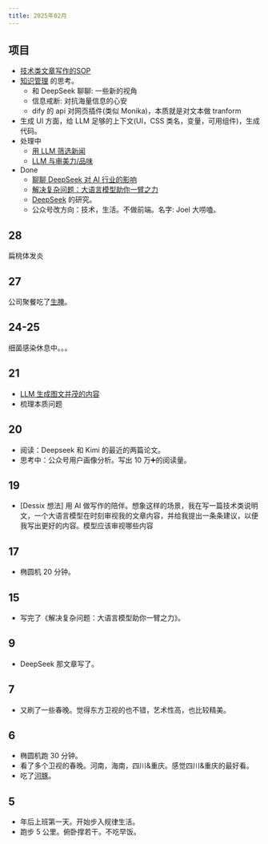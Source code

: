 ```yaml
---
title: 2025年02月
---
```


## 项目
* [技术类文章写作的SOP](../../../text/w/writing-tech-sop.md)
* [知识管理](../../../text/k/km.md) 的思考。
  * 和 DeepSeek 聊聊: 一些新的视角
  * 信息戒断: 对抗海量信息的心安
  * dify 的 api 对网页插件(类似 Monika)，本质就是对文本做 tranform
* 生成 UI 方面，给 LLM 足够的上下文(UI，CSS 类名，变量，可用组件)，生成代码。
* 处理中
  * [用 LLM 筛选新闻](../../../text/l/llm-filter-lastest-news.md)
  * [LLM 与审美力/品味](../../../text/t/taste.md)
* Done
  * [聊聊 DeepSeek 对 AI 行业的影响](../../../text/d/deepseek-impact-on-ai.md)
  * [解决复杂问题：大语言模型助你一臂之力](../../../text/l/llm-solve-complex-problem-with-llm.md)
  * [DeepSeek](../../../text/l/llm-vendor-deepseek.md) 的研究。
  * 公众号改方向：技术，生活。不做前端。名字: Joel 大唠嗑。

## 28
扁桃体发炎

## 27
公司聚餐吃了[生腌](../../../text/r/raw-pickled.md)。

## 24-25
细菌感染休息中。。。

## 21
* [LLM 生成图文并茂的内容](../../../text/l/llm-mixed-image-out.md)
* 梳理本质问题

## 20
* 阅读：Deepseek 和 Kimi 的最近的两篇论文。
* 思考中：公众号用户画像分析。写出 10 万➕的阅读量。

## 19
* [Dessix 想法] 用 AI 做写作的陪伴。想象这样的场景，我在写一篇技术类说明文，一个大语言模型在时刻审视我的文章内容，并给我提出一条条建议，以便我写出更好的内容。模型应该审视哪些内容

## 17
* 椭圆机 20 分钟。

## 15
*  写完了《解决复杂问题：大语言模型助你一臂之力》。

## 9
* DeepSeek 那文章写了。

## 7
* 又刷了一些春晚。觉得东方卫视的也不错，艺术性高，也比较精美。

## 6
* 椭圆机跑 30 分钟。
* 看了多个卫视的春晚。河南，海南，四川&重庆。感觉四川&重庆的最好看。
* 吃了[河豚](../../../text/p/pufferfish.md)。

## 5
* 年后上班第一天。开始步入规律生活。
* 跑步 5 公里。俯卧撑若干。不吃早饭。